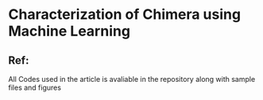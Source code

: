 # Characterization of Chimera using Machine Learning

Ref: 
---------------------------------------------------------------------------------------------------------------------------
All Codes used in the article is avaliable in the repository along with sample files and figures
